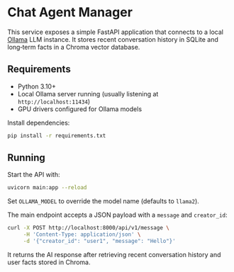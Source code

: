 # Chat Agent Manager

This service exposes a simple FastAPI application that connects to a local [Ollama](https://ollama.ai/) LLM instance. It stores recent conversation history in SQLite and long‑term facts in a Chroma vector database.

## Requirements

- Python 3.10+
- Local Ollama server running (usually listening at `http://localhost:11434`)
- GPU drivers configured for Ollama models

Install dependencies:

```bash
pip install -r requirements.txt
```

## Running

Start the API with:

```bash
uvicorn main:app --reload
```

Set `OLLAMA_MODEL` to override the model name (defaults to `llama2`).

The main endpoint accepts a JSON payload with a `message` and `creator_id`:

```bash
curl -X POST http://localhost:8000/api/v1/message \
     -H 'Content-Type: application/json' \
     -d '{"creator_id": "user1", "message": "Hello"}'
```

It returns the AI response after retrieving recent conversation history and user facts stored in Chroma.
